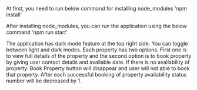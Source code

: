 At first, you need to run below command for installing node_modules
'npm install'

After installing node_modules, you can run the application using the below command
'npm run start'

The application has dark mode feature at the top right side. You can toggle between light and dark modes.
Each property has two options. First one is to view full details of the property and the second option is to book property by giving user contact details and available date.
If there is no availability of property. Book Property button will disappear and user will not able to book that property.
After each successful booking of property availability status number will be decreased by 1.
